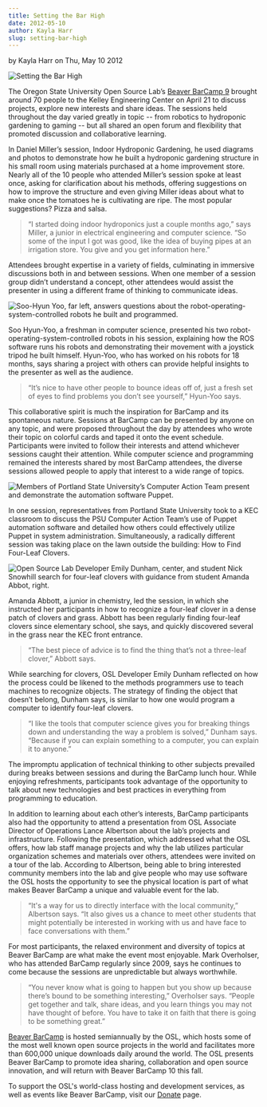 ```yaml
---
title: Setting the Bar High
date: 2012-05-10
author: Kayla Harr
slug: setting-bar-high
---
```

by Kayla Harr on Thu, May 10 2012

![Setting the Bar High](/images/bbc9-clover.jpg#blog)

The Oregon State University Open Source Lab’s [Beaver BarCamp 9](http://beaverbarcamp.org/) brought around
70 people to the Kelley Engineering Center on April 21 to discuss projects,
explore new interests and share ideas. The sessions held throughout the day
varied greatly in topic -- from robotics to hydroponic gardening to gaming --
but all shared an open forum and flexibility that promoted discussion and
collaborative learning.

In Daniel Miller’s session, Indoor Hydroponic Gardening, he used diagrams and
photos to demonstrate how he built a hydroponic gardening structure in his small
room using materials purchased at a home improvement store. Nearly all of the 10
people who attended Miller’s session spoke at least once, asking for
clarification about his methods, offering suggestions on how to improve the
structure and even giving Miller ideas about what to make once the tomatoes he
is cultivating are ripe. The most popular suggestions? Pizza and salsa.

  > “I started doing indoor hydroponics just a couple months ago,” says Miller, a
  > junior in electrical engineering and computer science. “So some of the input I
  > got was good, like the idea of buying pipes at an irrigation store. You give
  > and you get information here.”

Attendees brought expertise in a variety of fields, culminating in immersive
discussions both in and between sessions. When one member of a session group
didn’t understand a concept, other attendees would assist the presenter in using
a different frame of thinking to communicate ideas.

![Soo-Hyun Yoo, far left, answers questions about the robot-operating-system-controlled robots he built and programmed.](/images/bbc9-robot.jpg#center)

Soo Hyun-Yoo, a freshman in computer science, presented his two
robot-operating-system-controlled robots in his session, explaining how the ROS
software runs his robots and demonstrating their movement with a joystick tripod
he built himself. Hyun-Yoo, who has worked on his robots for 18 months, says
sharing a project with others can provide helpful insights to the presenter as
well as the audience.

  > “It’s nice to have other people to bounce ideas off of, just a fresh set of
  > eyes to find problems you don’t see yourself,” Hyun-Yoo says.

This collaborative spirit is much the inspiration for BarCamp and its
spontaneous nature. Sessions at BarCamp can be presented by anyone on any topic,
and were proposed throughout the day by attendees who wrote their topic on
colorful cards and taped it onto the event schedule. Participants were invited
to follow their interests and attend whichever sessions caught their attention.
While computer science and programming remained the interests shared by most
BarCamp attendees, the diverse sessions allowed people to apply that interest
to a wide range of topics.

![Members of Portland State University’s Computer Action Team present and demonstrate the automation software Puppet.](/images/bbc9-psu.jpg#center)

In one session, representatives from Portland State University took to a KEC
classroom to discuss the PSU Computer Action Team’s use of Puppet automation
software and detailed how others could effectively utilize Puppet in system
administration. Simultaneously, a radically different session was taking place
on the lawn outside the building: How to Find Four-Leaf Clovers.

![Open Source Lab Developer Emily Dunham, center, and student Nick Snowhill search for four-leaf clovers with guidance from student Amanda Abbot, right.](/images/bbc9-clover.jpg#center)

Amanda Abbott, a junior in chemistry, led the session, in which she instructed
her participants in how to recognize a four-leaf clover in a dense patch of
clovers and grass. Abbott has been regularly finding four-leaf clovers since
elementary school, she says, and quickly discovered several in the grass near
the KEC front entrance.

  > “The best piece of advice is to find the thing that’s not a three-leaf
  > clover,” Abbott says.

While searching for clovers, OSL Developer Emily Dunham reflected on how the
process could be likened to the methods programmers use to teach machines to
recognize objects. The strategy of finding the object that doesn’t belong,
Dunham says, is similar to how one would program a computer to identify
four-leaf clovers.

  > “I like the tools that computer science gives you for breaking things down and
  > understanding the way a problem is solved,” Dunham says. “Because if you can
  > explain something to a computer, you can explain it to anyone.”

The impromptu application of technical thinking to other subjects prevailed
during breaks between sessions and during the BarCamp lunch hour. While enjoying
refreshments, participants took advantage of the opportunity to talk about new
technologies and best practices in everything from programming to education.

In addition to learning about each other’s interests, BarCamp participants also
had the opportunity to attend a presentation from OSL Associate Director of
Operations Lance Albertson about the lab’s projects and infrastructure.
Following the presentation, which addressed what the OSL offers, how lab staff
manage projects and why the lab utilizes particular organization schemes and
materials over others, attendees were invited on a tour of the lab. According to
Albertson, being able to bring interested community members into the lab and
give people who may use software the OSL hosts the opportunity to see the
physical location is part of what makes Beaver BarCamp a unique and valuable
event for the lab.

  > “It's a way for us to directly interface with the local community,” Albertson
  > says. “It also gives us a chance to meet other students that might potentially
  > be interested in working with us and have face to face conversations with
  > them.”

For most participants, the relaxed environment and diversity of topics at Beaver
BarCamp are what make the event most enjoyable. Mark Overholser, who has
attended BarCamp regularly since 2009, says he continues to come because the
sessions are unpredictable but always worthwhile.

  > “You never know what is going to happen but you show up because there’s bound
  > to be something interesting,” Overholser says. “People get together and talk,
  > share ideas, and you learn things you may not have thought of before. You have
  > to take it on faith that there is going to be something great.”

[Beaver BarCamp](http://beaverbarcamp.org/) is hosted semiannually by the OSL, which hosts some of the
most well known open source projects in the world and facilitates more than
600,000 unique downloads daily around the world. The OSL presents Beaver BarCamp
to promote idea sharing, collaboration and open source innovation, and will
return with Beaver BarCamp 10 this fall.

To support the OSL's world-class hosting and development services, as well as
events like Beaver BarCamp, visit our [Donate](\donate) page.
